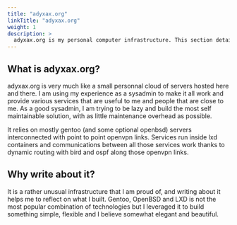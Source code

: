 ```yaml
---
title: "adyxax.org"
linkTitle: "adyxax.org"
weight: 1
description: >
  adyxax.org is my personal computer infrastructure. This section details how I built it and why, and how I maintain it.
---
```


## What is adyxax.org?

adyxax.org is very much like a small personnal cloud of servers hosted here and there. I am using my experience as a
sysadmin to make it all work and provide various services that are useful to me and people that are close to me. As a good sysadmin, I am trying to be lazy and build the most self
maintainable solution, with as little maintenance overhead as possible.

It relies on mostly gentoo (and some optional openbsd) servers interconnected with point to point openvpn links. Services run inside lxd containers and communications between all those services work
thanks to dynamic routing with bird and ospf along those openvpn links.

## Why write about it?

It is a rather unusual infrastructure that I am proud of, and writing about it helps me to reflect on what I built. Gentoo, OpenBSD and LXD is not the most popular combination of
technologies but I leveraged it to build something simple, flexible and I believe somewhat elegant and beautiful.
